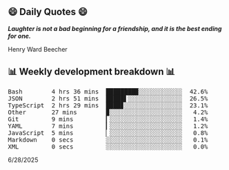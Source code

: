 ## 😄 Daily Quotes 😄

_**Laughter is not a bad beginning for a friendship, and it is the best ending for one.**_

Henry Ward Beecher



## 📊 Weekly development breakdown 📊

<pre>Bash        4 hrs 36 mins  ████████▉░░░░░░░░░░░░  42.6%
JSON        2 hrs 51 mins  █████▌░░░░░░░░░░░░░░░  26.5%
TypeScript  2 hrs 29 mins  ████▊░░░░░░░░░░░░░░░░  23.1%
Other       27 mins        ▉░░░░░░░░░░░░░░░░░░░░   4.2%
Git         9 mins         ▎░░░░░░░░░░░░░░░░░░░░   1.4%
YAML        7 mins         ▎░░░░░░░░░░░░░░░░░░░░   1.2%
JavaScript  5 mins         ▏░░░░░░░░░░░░░░░░░░░░   0.8%
Markdown    0 secs         ░░░░░░░░░░░░░░░░░░░░░   0.1%
XML         0 secs         ░░░░░░░░░░░░░░░░░░░░░   0.0%</pre>

6/28/2025